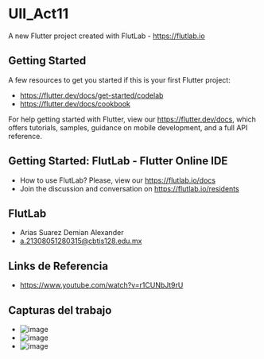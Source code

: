 # UII_Act11

A new Flutter project created with FlutLab - https://flutlab.io

## Getting Started

A few resources to get you started if this is your first Flutter project:

- https://flutter.dev/docs/get-started/codelab
- https://flutter.dev/docs/cookbook

For help getting started with Flutter, view our
https://flutter.dev/docs, which offers tutorials,
samples, guidance on mobile development, and a full API reference.

## Getting Started: FlutLab - Flutter Online IDE

- How to use FlutLab? Please, view our https://flutlab.io/docs
- Join the discussion and conversation on https://flutlab.io/residents

## FlutLab
- Arias Suarez Demian Alexander
- a.21308051280315@cbtis128.edu.mx

## Links de Referencia 
- https://www.youtube.com/watch?v=r1CUNbJt9rU

## Capturas del trabajo
- ![image](https://github.com/AriasSuarezDemianAlexander/UII_ACT11/assets/143743142/e5546a65-5db3-4a32-95ce-1af0995358ee)
- ![image](https://github.com/AriasSuarezDemianAlexander/UII_ACT11/assets/143743142/9918b8d6-e8e2-412a-abd8-ef9f30260bde)
- ![image](https://github.com/AriasSuarezDemianAlexander/UII_ACT11/assets/143743142/72c26404-f710-4568-a744-05c755e8616a)


